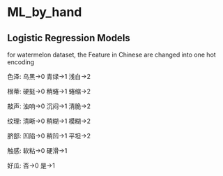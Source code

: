 # ML_by_hand

## Logistic Regression Models
for watermelon dataset, the Feature in Chinese are changed into one hot encoding

色泽:	乌黑->0 青绿->1 浅白->2

根蒂: 硬挺->0 稍蜷->1 蜷缩->2

敲声:	浊响->0 沉闷->1 清脆->2

纹理: 清晰->0 稍糊->1 模糊->2

脐部: 凹陷->0 稍凹->1 平坦->2

触感: 软粘->0 硬滑->1

好瓜: 否->0  是->1
